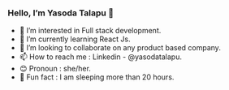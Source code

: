 ### Hello, I’m Yasoda Talapu 👋

- 👀 I’m interested in Full stack development.
- 🌱 I’m currently learning React Js.
- 💞️ I’m looking to collaborate on any product based company.
- 📫 How to reach me : Linkedin - @yasodatalapu.
- 😊 Pronoun : she/her.
- 🤣 Fun fact : I am sleeping more than 20 hours.
